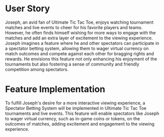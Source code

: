 # User Story

Joseph, an avid fan of Ultimate Tic Tac Toe, enjoys watching tournament matches and live events to cheer for his favorite players and teams. However, he often finds himself wishing for more ways to engage with the matches and add an extra layer of excitement to the viewing experience. Joseph imagines a feature where he and other spectators can participate in a spectator betting system, allowing them to wager virtual currency on match outcomes and compete against each other for bragging rights and rewards. He envisions this feature not only enhancing his enjoyment of the tournaments but also fostering a sense of community and friendly competition among spectators.

# Feature Implementation

To fulfill Joseph's desire for a more interactive viewing experience, a Spectator Betting System will be implemented in Ultimate Tic Tac Toe tournaments and live events. This feature will enable spectators like Joseph to wager virtual currency, such as in-game coins or tokens, on the outcomes of matches, adding excitement and engagement to the viewing experience.